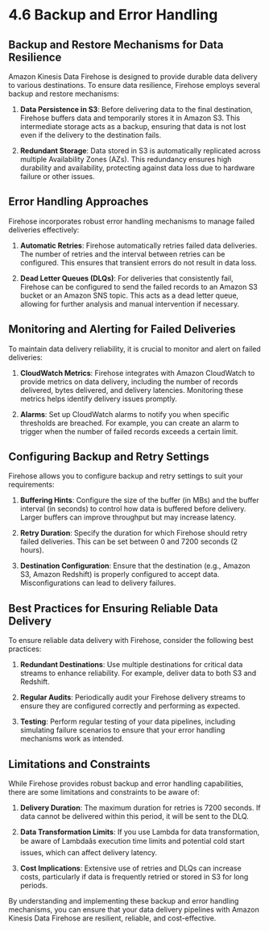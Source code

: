 # 4.6 Backup and Error Handling

## Backup and Restore Mechanisms for Data Resilience

Amazon Kinesis Data Firehose is designed to provide durable data delivery to various destinations. To ensure data resilience, Firehose employs several backup and restore mechanisms:

1. **Data Persistence in S3**: Before delivering data to the final destination, Firehose buffers data and temporarily stores it in Amazon S3. This intermediate storage acts as a backup, ensuring that data is not lost even if the delivery to the destination fails.

2. **Redundant Storage**: Data stored in S3 is automatically replicated across multiple Availability Zones (AZs). This redundancy ensures high durability and availability, protecting against data loss due to hardware failure or other issues.

## Error Handling Approaches

Firehose incorporates robust error handling mechanisms to manage failed deliveries effectively:

1. **Automatic Retries**: Firehose automatically retries failed data deliveries. The number of retries and the interval between retries can be configured. This ensures that transient errors do not result in data loss.

2. **Dead Letter Queues (DLQs)**: For deliveries that consistently fail, Firehose can be configured to send the failed records to an Amazon S3 bucket or an Amazon SNS topic. This acts as a dead letter queue, allowing for further analysis and manual intervention if necessary.

## Monitoring and Alerting for Failed Deliveries

To maintain data delivery reliability, it is crucial to monitor and alert on failed deliveries:

1. **CloudWatch Metrics**: Firehose integrates with Amazon CloudWatch to provide metrics on data delivery, including the number of records delivered, bytes delivered, and delivery latencies. Monitoring these metrics helps identify delivery issues promptly.

2. **Alarms**: Set up CloudWatch alarms to notify you when specific thresholds are breached. For example, you can create an alarm to trigger when the number of failed records exceeds a certain limit.

## Configuring Backup and Retry Settings

Firehose allows you to configure backup and retry settings to suit your requirements:

1. **Buffering Hints**: Configure the size of the buffer (in MBs) and the buffer interval (in seconds) to control how data is buffered before delivery. Larger buffers can improve throughput but may increase latency.

2. **Retry Duration**: Specify the duration for which Firehose should retry failed deliveries. This can be set between 0 and 7200 seconds (2 hours).

3. **Destination Configuration**: Ensure that the destination (e.g., Amazon S3, Amazon Redshift) is properly configured to accept data. Misconfigurations can lead to delivery failures.

## Best Practices for Ensuring Reliable Data Delivery

To ensure reliable data delivery with Firehose, consider the following best practices:

1. **Redundant Destinations**: Use multiple destinations for critical data streams to enhance reliability. For example, deliver data to both S3 and Redshift.

2. **Regular Audits**: Periodically audit your Firehose delivery streams to ensure they are configured correctly and performing as expected.

3. **Testing**: Perform regular testing of your data pipelines, including simulating failure scenarios to ensure that your error handling mechanisms work as intended.

## Limitations and Constraints

While Firehose provides robust backup and error handling capabilities, there are some limitations and constraints to be aware of:

1. **Delivery Duration**: The maximum duration for retries is 7200 seconds. If data cannot be delivered within this period, it will be sent to the DLQ.

2. **Data Transformation Limits**: If you use Lambda for data transformation, be aware of Lambdaâs execution time limits and potential cold start issues, which can affect delivery latency.

3. **Cost Implications**: Extensive use of retries and DLQs can increase costs, particularly if data is frequently retried or stored in S3 for long periods.

By understanding and implementing these backup and error handling mechanisms, you can ensure that your data delivery pipelines with Amazon Kinesis Data Firehose are resilient, reliable, and cost-effective.